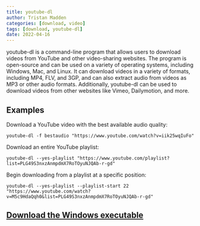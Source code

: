 ```yaml
---
title: youtube-dl
author: Tristan Madden
categories: [download, video]
tags: [download, youtube-dl]
date: 2022-04-16
---
```

youtube-dl is a command-line program that allows users to download videos from YouTube and other video-sharing websites. The program is open-source and can be used on a variety of operating systems, including Windows, Mac, and Linux. It can download videos in a variety of formats, including MP4, FLV, and 3GP, and can also extract audio from videos as MP3 or other audio formats. Additionally, youtube-dl can be used to download videos from other websites like Vimeo, Dailymotion, and more.

<h2>Examples</h2>
Download a YouTube video with the best available audio quality:

```Shell
youtube-dl -f bestaudio "https://www.youtube.com/watch?v=iik25wqIuFo"
```

Download an entire YouTube playlist:

```Shell
youtube-dl --yes-playlist "https://www.youtube.com/playlist?list=PLG49S3nxzAnmpdmX7RoTOyuNJQAb-r-gd"
```

Begin downloading from a playlist at a specific position:

```Shell
youtube-dl --yes-playlist --playlist-start 22 "https://www.youtube.com/watch?v=M5c9HdaQqh0&list=PLG49S3nxzAnmpdmX7RoTOyuNJQAb-r-gd"
```

<h2><a href="https://yt-dl.org/latest/youtube-dl.exe">Download the Windows executable</a></h2>